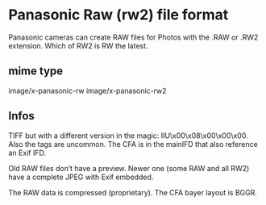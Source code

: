 # Panasonic Raw (rw2) file format

Panasonic cameras can create RAW files for Photos with the .RAW or .RW2 extension. Which of RW2 is RW the latest.

## mime type

image/x-panasonic-rw
image/x-panasonic-rw2

## Infos

TIFF but with a different version in the magic: IIU\x00\x08\x00\x00\x00. Also the tags are uncommon. The CFA is in the mainIFD that also reference an Exif IFD.

Old RAW files don’t have a preview. Newer one (some RAW and all RW2) have a complete JPEG with Exif embedded.

The RAW data is compressed (proprietary). The CFA bayer layout is BGGR.

